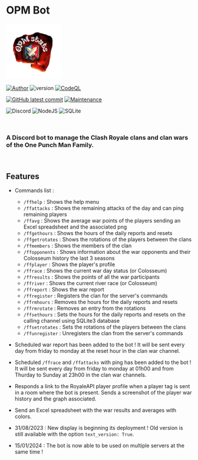 # OPM Bot

<img src="OPM-Stats.png" alt="Fire punch logo" width="150" height="150"/> <br>

[![Author](https://img.shields.io/badge/author-@FelixLusseau-blue)](https://github.com/FelixLusseau)
![version](https://img.shields.io/github/package-json/v/FelixLusseau/OPM-Bot)
[![CodeQL](https://github.com/FelixLusseau/OPM-Bot/actions/workflows/codeql.yml/badge.svg)](https://github.com/FelixLusseau/OPM-Bot/actions/workflows/codeql.yml)

[![GitHub latest commit](https://img.shields.io/github/last-commit/FelixLusseau/OPM-Bot)](https://gitHub.com/FelixLusseau/OPM-Bot/commit/)
[![Maintenance](https://img.shields.io/badge/maintained%3F-yes-green.svg)](https://GitHub.com/FelixLusseau/OPM-Bot/graphs/commit-activity)

![Discord](https://img.shields.io/badge/Discord-%235865F2.svg?style=for-the-badge&logo=discord&logoColor=white)
![NodeJS](https://img.shields.io/badge/node.js-6DA55F?style=for-the-badge&logo=node.js&logoColor=white)
![SQLite](https://img.shields.io/badge/sqlite-%2307405e.svg?style=for-the-badge&logo=sqlite&logoColor=white)

<br>

### A Discord bot to manage the Clash Royale clans and clan wars of the One Punch Man Family.

<br>

## Features

- Commands list :
  - `/ffhelp` : Shows the help menu
  - `/ffattacks` : Shows the remaining attacks of the day and can ping remaining players
  - `/ffavg` : Shows the average war points of the players sending an Excel spreadsheet and the associated png
  - `/ffgethours` : Shows the hours of the daily reports and resets
  - `/ffgetrotates` : Shows the rotations of the players between the clans
  - `/ffmembers` : Shows the members of the clan
  - `/ffopponents` : Shows information about the war opponents and their Colosseum history the last 3 seasons
  - `/ffplayer` : Shows the player's profile
  - `/ffrace` : Shows the current war day status (or Colosseum)
  - `/ffresults` : Shows the points of all the war participants
  - `/ffriver` : Shows the current river race (or Colosseum)
  - `/ffreport` : Shows the war report
  - `/ffregister` : Registers the clan for the server's commands
  - `/ffrmhours` : Removes the hours for the daily reports and resets
  - `/ffrmrotate` : Removes an entry from the rotations
  - `/ffsethours` : Sets the hours for the daily reports and resets on the calling channel using SQLite3 database
  - `/ffsetrotates` : Sets the rotations of the players between the clans
  - `/ffunregister` : Unregisters the clan from the server's commands

- Scheduled war report has been added to the bot ! It will be sent every day from friday to monday at the reset hour in the clan war channel.
- Scheduled `/ffrace` and `/ffattacks` with ping has been added to the bot ! It will be sent every day from friday to monday at 01h00 and from Thurday to Sunday at 23h00 in the clan war channels.

- Responds a link to the RoyaleAPI player profile when a player tag is sent in a room where the bot is present.
  Sends a screenshot of the player war history and the graph associated.

- Send an Excel spreadsheet with the war results and averages with colors.

- 31/08/2023 : New display is beginning its deployment !
Old version is still available with the option `text_version: True`.

- 15/01/2024 : The bot is now able to be used on multiple servers at the same time !
